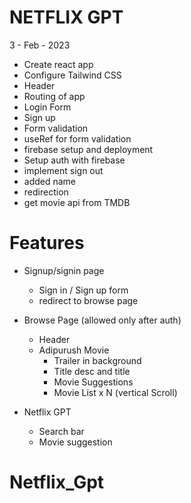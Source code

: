 # NETFLIX GPT

3 - Feb - 2023
- Create react app
- Configure Tailwind CSS
- Header
- Routing of app
- Login Form
- Sign up
- Form validation
- useRef for form validation
- firebase setup and deployment
- Setup auth with firebase
- implement sign out
- added name
- redirection
- get movie api from TMDB


# Features

- Signup/signin page
    - Sign in  /  Sign up form
    - redirect to browse page




- Browse Page (allowed only after auth)
    - Header
    - Adipurush Movie 
        - Trailer in background
        - Title desc and title
        - Movie Suggestions
        - Movie List x N (vertical Scroll)

- Netflix GPT 
    - Search bar
    - Movie suggestion




# Netflix_Gpt
